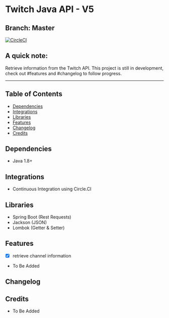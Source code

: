 # Twitch Java API - V5

## Branch: Master
[![CircleCI](https://circleci.com/gh/PhilippHeuer/twitch4j/tree/master.svg?style=svg&circle-token=515c6c6d5f45fee23ab4d56f886597f8a9e1228e)](https://circleci.com/gh/PhilippHeuer/twitch4j/tree/master)

## A quick note:
Retrieve information from the Twitch API.
This project is still in development, check out #features and #changelog to follow progress.

--------

## Table of Contents
- [Dependencies](#dependencies)
- [Integrations](#integrations)
- [Libraries](#libraries)
- [Features](#features)
- [Changelog](#changelog)
- [Credits](#credits)

## Dependencies
 * Java 1.8+

## Integrations
 * Continuous Integration using Circle.CI

## Libraries
 * Spring Boot (Rest Requests)
 * Jackson (JSON)
 * Lombok (Getter & Setter)

## Features
 - [x] retrieve channel information
 - To Be Added

## Changelog


## Credits
 - To Be Added